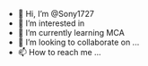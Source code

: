 - 👋 Hi, I’m @Sony1727
- 👀 I’m interested in 
- 🌱 I’m currently learning MCA
- 💞️ I’m looking to collaborate on ...
- 📫 How to reach me ...

<!---
Sony1727/Sony1727 is a ✨ special ✨ repository because its `README.md` (this file) appears on your GitHub profile.
You can click the Preview link to take a look at your changes.
--->
